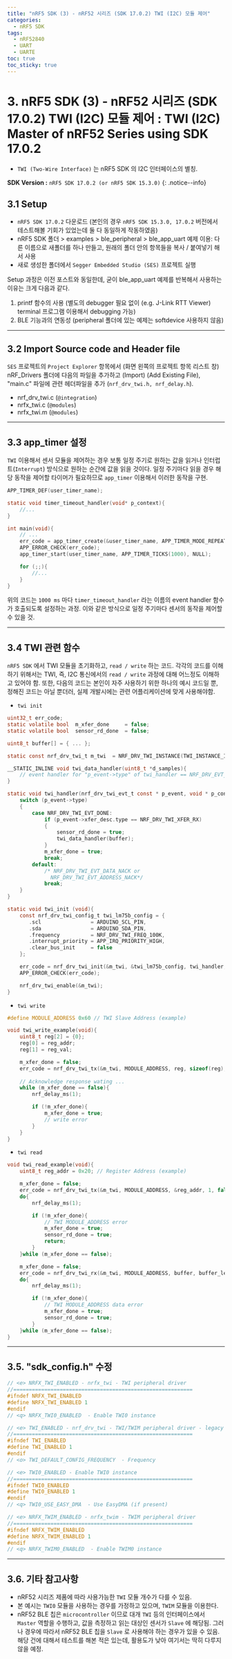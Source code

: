 ```yaml
---
title: "nRF5 SDK (3) - nRF52 시리즈 (SDK 17.0.2) TWI (I2C) 모듈 제어"
categories:
  - nRF5 SDK
tags:
  - nRF52840
  - UART
  - UARTE
toc: true
toc_sticky: true
---
```


# 3. nRF5 SDK (3) - nRF52 시리즈 (SDK 17.0.2) TWI (I2C) 모듈 제어 : TWI (I2C) Master of nRF52 Series using SDK 17.0.2

* `TWI (Two-Wire Interface)` 는 nRF5 SDK 의 I2C 인터페이스의 별칭.

**SDK Version :** `nRF5 SDK 17.0.2 (or nRF5 SDK 15.3.0)`
{: .notice--info}

## 3.1 Setup

* `nRF5 SDK 17.0.2` 다운로드 (본인의 경우 `nRF5 SDK 15.3.0, 17.0.2` 버전에서 테스트해볼 기회가 있었는데 둘 다 동일하게 작동하였음)
* nRF5 SDK 폴더 > examples > ble_peripheral > ble_app_uart 예제 이용: 다른 이름으로 새폴더를 하나 만들고, 원래의 폴더 안의 항목들을 복사 / 붙여넣기 해서 사용
* 새로 생성한 폴더에서 `Segger Embedded Studio (SES)` 프로젝트 실행

Setup 과정은 이전 포스트와 동일한데, 굳이 ble_app_uart 예제를 반복해서 사용하는 이유는 크게 다음과 같다.

1. printf 함수의 사용 (별도의 debugger 필요 없이 (e.g. J-Link RTT Viewer) terminal 프로그램 이용해서 debugging 가능)
2. BLE 기능과의 연동성 (peripheral 폴더에 있는 예제는 softdevice 사용하지 않음)

---

## 3.2 Import Source code and Header file

`SES` 프로젝트의 `Project Explorer` 항목에서 (화면 왼쪽의 프로젝트 항목 리스트 창) nRF_Drivers 폴더에 다음의 파일을 추가하고 (Import) (Add Existing File), "main.c" 파일에 관련 헤더파일을 추가 (`nrf_drv_twi.h, nrf_delay.h`).

* nrf_drv_twi.c (`@integration`)
* nrfx_twi.c (`@modules`)
* nrfx_twi.m (`@modules`)

---

## 3.3 app_timer 설정

`TWI` 이용해서 센서 모듈을 제어하는 경우 보통 일정 주기로 원하는 값을 읽거나 인터럽트(`Interrupt`) 방식으로 원하는 순간에 값을 읽을 것이다. 일정 주기마다 읽을 경우 해당 동작을 제어할 타이머가 필요하므로 `app_timer` 이용해서 이러한 동작을 구현.

```c
APP_TIMER_DEF(user_timer_name);

static void timer_timeout_handler(void* p_context){
    //...
}

int main(void){
    // ...
    err_code = app_timer_create(&user_timer_name, APP_TIMER_MODE_REPEATED, timer_timeout_handler);
    APP_ERROR_CHECK(err_code);
    app_timer_start(user_timer_name, APP_TIMER_TICKS(1000), NULL);

    for (;;){
        //...
    }
}
```

위의 코드는 `1000 ms` 마다 `timer_timeout_handler` 라는 이름의 event handler 함수가 호출되도록 설정하는 과정. 이와 같은 방식으로 일정 주기마다 센서의 동작을 제어할 수 있을 것.

---

## 3.4 TWI 관련 함수

`nRF5 SDK` 에서 TWI 모듈을 초기화하고, `read / write` 하는 코드. 각각의 코드를 이해하기 위해서는 TWI, 즉, I2C 통신에서의 `read / write` 과정에 대해 어느정도 이해하고 있어야 함. 또한, 다음의 코드는 본인이 자주 사용하기 위한 하나의 예시 코드일 뿐, 정해진 코드는 아닐 뿐더러, 실제 개발시에는 관련 어플리케이션에 맞게 사용해야함.

* `twi init`
```c
uint32_t err_code;
static volatile bool  m_xfer_done     = false;
static volatile bool  sensor_rd_done  = false;

uint8_t buffer[] = { ... };

static const nrf_drv_twi_t m_twi  = NRF_DRV_TWI_INSTANCE(TWI_INSTANCE_ID);

__STATIC_INLINE void twi_data_handler(uint8_t *d_samples){
    // event handler for "p_event->type" of twi_handler == NRF_DRV_EVT_DONE
}

static void twi_handler(nrf_drv_twi_evt_t const * p_event, void * p_context){
    switch (p_event->type)
    {
        case NRF_DRV_TWI_EVT_DONE:
            if (p_event->xfer_desc.type == NRF_DRV_TWI_XFER_RX)
            {
                sensor_rd_done = true;
                twi_data_handler(buffer);
            }
            m_xfer_done = true;
            break;
        default:
            /* NRF_DRV_TWI_EVT_DATA_NACK or 
              NRF_DRV_TWI_EVT_ADDRESS_NACK*/
            break;
    }
}

static void twi_init (void){
    const nrf_drv_twi_config_t twi_lm75b_config = {
       .scl                = ARDUINO_SCL_PIN,
       .sda                = ARDUINO_SDA_PIN,
       .frequency          = NRF_DRV_TWI_FREQ_100K,
       .interrupt_priority = APP_IRQ_PRIORITY_HIGH,
       .clear_bus_init     = false
    };

    err_code = nrf_drv_twi_init(&m_twi, &twi_lm75b_config, twi_handler, NULL);
    APP_ERROR_CHECK(err_code);

    nrf_drv_twi_enable(&m_twi);
}
```

* `twi write`
```c
#define MODULE_ADDRESS 0x60 // TWI Slave Address (example)

void twi_write_example(void){
    uint8_t reg[2] = {0};
    reg[0] = reg_addr;
    reg[1] = reg_val;

    m_xfer_done = false;
    err_code = nrf_drv_twi_tx(&m_twi, MODULE_ADDRESS, reg, sizeof(reg), false);
    
    // Acknowledge response wating ...
    while (m_xfer_done == false){
        nrf_delay_ms(1);

        if (!m_xfer_done){
            m_xfer_done = true;
            // write error
        }
    }
}
```

* `twi read`
```c
void twi_read_example(void){
    uint8_t reg_addr = 0x20; // Register Address (example)

    m_xfer_done = false;
    err_code = nrf_drv_twi_tx(&m_twi, MODULE_ADDRESS, &reg_addr, 1, false);
    do{
        nrf_delay_ms(1);

        if (!m_xfer_done){
            // TWI MODULE_ADDRESS error
            m_xfer_done = true;
            sensor_rd_done = true;
            return;
        }
    }while (m_xfer_done == false);

    m_xfer_done = false;
    err_code = nrf_drv_twi_rx(&m_twi, MODULE_ADDRESS, buffer, buffer_length);
    do{
        nrf_delay_ms(1);

        if (!m_xfer_done){
            // TWI MODULE_ADDRESS data error
            m_xfer_done = true;
            sensor_rd_done = true;
        }
    }while (m_xfer_done == false);
}
```
---

## 3.5. "sdk_config.h" 수정

```c
// <e> NRFX_TWI_ENABLED - nrfx_twi - TWI peripheral driver
//==========================================================
#ifndef NRFX_TWI_ENABLED
#define NRFX_TWI_ENABLED 1
#endif
// <q> NRFX_TWI0_ENABLED  - Enable TWI0 instance

// <e> TWI_ENABLED - nrf_drv_twi - TWI/TWIM peripheral driver - legacy layer
//==========================================================
#ifndef TWI_ENABLED
#define TWI_ENABLED 1
#endif
// <o> TWI_DEFAULT_CONFIG_FREQUENCY  - Frequency

// <e> TWI0_ENABLED - Enable TWI0 instance
//==========================================================
#ifndef TWI0_ENABLED
#define TWI0_ENABLED 1
#endif
// <q> TWI0_USE_EASY_DMA  - Use EasyDMA (if present)

// <e> NRFX_TWIM_ENABLED - nrfx_twim - TWIM peripheral driver
//==========================================================
#ifndef NRFX_TWIM_ENABLED
#define NRFX_TWIM_ENABLED 1
#endif
// <q> NRFX_TWIM0_ENABLED  - Enable TWIM0 instance
```

---

## 3.6. 기타 참고사항

* nRF52 시리즈 제품에 따라 사용가능한 `TWI` 모듈 개수가 다를 수 있음.
* 본 예시는 `TWI0` 모듈을 사용하는 경우를 가정하고 있으며, `TWIM` 모듈을 이용한다.
* nRF52 BLE 칩은 `microcontroller` 이므로 대개 `TWI` 등의 인터페이스에서 `Master` 역할을 수행하고, 값을 측정하고 읽는 대상인 센서가 `Slave` 에 해당됨. 그러나 경우에 따라서 nRF52 BLE 칩을 `Slave` 로 사용해야 하는 경우가 있을 수 있음. 해당 건에 대해서 테스트를 해본 적은 있는데, 활용도가 낮아 여기서는 딱히 다루지 않을 예정.


